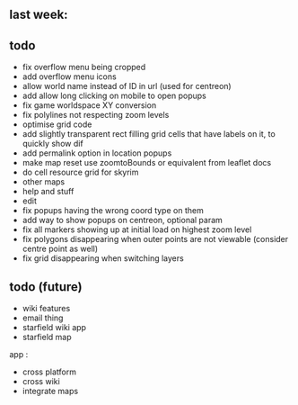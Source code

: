 ## last week:


## todo

- fix overflow menu being cropped
- add overflow menu icons
- allow world name instead of ID in url (used for centreon)
- add allow long clicking on mobile to open popups
- fix game worldspace XY conversion
- fix polylines not respecting zoom levels
- optimise grid code
- add slightly transparent rect filling grid cells that have labels on it, to quickly show dif
- add permalink option in location popups
- make map reset use zoomtoBounds or equivalent from leaflet docs
- do cell resource grid for skyrim
- other maps
- help and stuff
- edit
- fix popups having the wrong coord type on them
- add way to show popups on centreon, optional param
- fix all markers showing up at initial load on highest zoom level
- fix polygons disappearing when outer points are not viewable (consider centre point as well)
- fix grid disappearing when switching layers

## todo (future)
- wiki features
- email thing
- starfield wiki app
- starfield map

app :
- cross platform
- cross wiki
- integrate maps